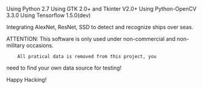 Using Python 2.7
Using GTK 2.0+ and Tkinter V2.0+
Using Python-OpenCV 3.3.0
Using Tensorflow 1.5.0(dev)

Integrating AlexNet, ResNet, SSD to detect and recognize
ships over seas.

ATTENTION:
		This software is only used under non-commercial and
non-military occasions.

		All pratical data is removed from this project, you
need to find your own data source for testing!

Happy Hacking!
